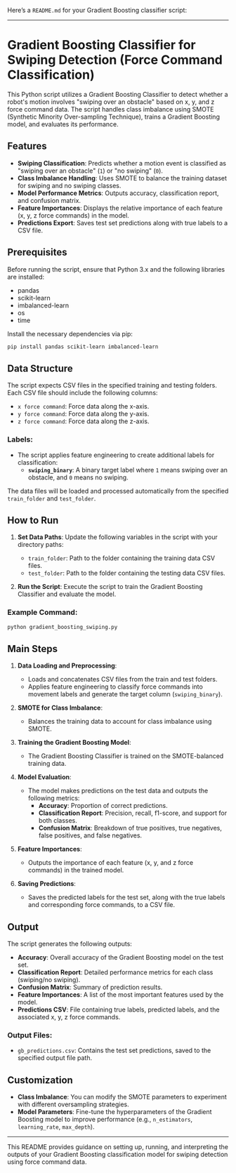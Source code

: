 Here’s a `README.md` for your Gradient Boosting classifier script:

---

# Gradient Boosting Classifier for Swiping Detection (Force Command Classification)

This Python script utilizes a Gradient Boosting Classifier to detect whether a robot's motion involves "swiping over an obstacle" based on x, y, and z force command data. The script handles class imbalance using SMOTE (Synthetic Minority Over-sampling Technique), trains a Gradient Boosting model, and evaluates its performance.

## Features

- **Swiping Classification**: Predicts whether a motion event is classified as "swiping over an obstacle" (`1`) or "no swiping" (`0`).
- **Class Imbalance Handling**: Uses SMOTE to balance the training dataset for swiping and no swiping classes.
- **Model Performance Metrics**: Outputs accuracy, classification report, and confusion matrix.
- **Feature Importances**: Displays the relative importance of each feature (x, y, z force commands) in the model.
- **Predictions Export**: Saves test set predictions along with true labels to a CSV file.

## Prerequisites

Before running the script, ensure that Python 3.x and the following libraries are installed:

- pandas
- scikit-learn
- imbalanced-learn
- os
- time

Install the necessary dependencies via pip:

```bash
pip install pandas scikit-learn imbalanced-learn
```

## Data Structure

The script expects CSV files in the specified training and testing folders. Each CSV file should include the following columns:

- `x force command`: Force data along the x-axis.
- `y force command`: Force data along the y-axis.
- `z force command`: Force data along the z-axis.

### Labels:
- The script applies feature engineering to create additional labels for classification:
  - **`swiping_binary`**: A binary target label where `1` means swiping over an obstacle, and `0` means no swiping.

The data files will be loaded and processed automatically from the specified `train_folder` and `test_folder`.

## How to Run

1. **Set Data Paths**: 
   Update the following variables in the script with your directory paths:
   - `train_folder`: Path to the folder containing the training data CSV files.
   - `test_folder`: Path to the folder containing the testing data CSV files.

2. **Run the Script**:
   Execute the script to train the Gradient Boosting Classifier and evaluate the model.

### Example Command:

```bash
python gradient_boosting_swiping.py
```

## Main Steps

1. **Data Loading and Preprocessing**:
   - Loads and concatenates CSV files from the train and test folders.
   - Applies feature engineering to classify force commands into movement labels and generate the target column (`swiping_binary`).

2. **SMOTE for Class Imbalance**:
   - Balances the training data to account for class imbalance using SMOTE.

3. **Training the Gradient Boosting Model**:
   - The Gradient Boosting Classifier is trained on the SMOTE-balanced training data.

4. **Model Evaluation**:
   - The model makes predictions on the test data and outputs the following metrics:
     - **Accuracy**: Proportion of correct predictions.
     - **Classification Report**: Precision, recall, f1-score, and support for both classes.
     - **Confusion Matrix**: Breakdown of true positives, true negatives, false positives, and false negatives.

5. **Feature Importances**:
   - Outputs the importance of each feature (x, y, and z force commands) in the trained model.

6. **Saving Predictions**:
   - Saves the predicted labels for the test set, along with the true labels and corresponding force commands, to a CSV file.

## Output

The script generates the following outputs:

- **Accuracy**: Overall accuracy of the Gradient Boosting model on the test set.
- **Classification Report**: Detailed performance metrics for each class (swiping/no swiping).
- **Confusion Matrix**: Summary of prediction results.
- **Feature Importances**: A list of the most important features used by the model.
- **Predictions CSV**: File containing true labels, predicted labels, and the associated x, y, z force commands.

### Output Files:

- `gb_predictions.csv`: Contains the test set predictions, saved to the specified output file path.

## Customization

- **Class Imbalance**: You can modify the SMOTE parameters to experiment with different oversampling strategies.
- **Model Parameters**: Fine-tune the hyperparameters of the Gradient Boosting model to improve performance (e.g., `n_estimators`, `learning_rate`, `max_depth`).

---

This README provides guidance on setting up, running, and interpreting the outputs of your Gradient Boosting classification model for swiping detection using force command data.
